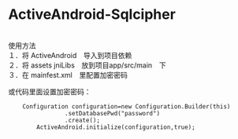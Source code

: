 # ActiveAndroid-Sqlcipher
<br>
使用方法<br>
１．将 ActiveAndroid　导入到项目依赖 <br>
２．将 assets jniLibs　放到项目app/src/main　下　<br>
３．在 mainfest.xml　里配置加密密码<br>

>	<meta-data
>		    android:name="AA_DB_PWD"
>		    android:value="alex"/>


或代码里面设置加密密码：<br>
```
	Configuration configuration=new Configuration.Builder(this)
                .setDatabasePwd("password")
                .create();
        ActiveAndroid.initialize(configuration,true);
```
